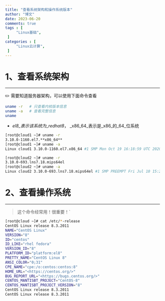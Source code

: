 ```yaml
---
title: "查看系统架构和操作系统版本"                         
author: "博文"   
date: 2023-06-20         
comments: true  
tags : [                                    
     "Linux基础",
 ]
categories : [                              
     "Linux云计算",
 ]
---
```


# 1、查看系统架构
---
<aside> ✏️ 需要知道服务器架构，可以使用下面命令查看

</aside>

```bash
uname -r   # 只查看内核版本信息
uname -a   # 查看完整信息
uname
```

- _el8_表示该系统为_redhat8_， _x86_64_表示是_x86_的_64_位系统

```bash
[root@cloud1 ~]# uname -r
3.10.0-1160.el7.**x86_64**
[root@cloud1 ~]# uname -a
Linux cloud1 3.10.0-1160.el7.x86_64 #1 SMP Mon Oct 19 16:18:59 UTC 2020 x86_64 x86_64 x86_64 GNU/Linux
```

```bash
[root@cloud2 ~]# uname -r
3.10.0-693.lns7.18.mips64el
[root@cloud2 ~]# uname -a
Linux cloud2 3.10.0-693.lns7.18.mips64el #1 SMP PREEMPT Fri Jul 10 15:28:05 CST 2020 mips64 mips64 mips64 GNU/Linux
```

# 2、查看操作系统
---
> 这个命令经常用！很重要！`

```bash
[root@cloud ~]# cat /etc/*-release
CentOS Linux release 8.3.2011
NAME="CentOS Linux"
VERSION="8"
ID="centos"
ID_LIKE="rhel fedora"
VERSION_ID="8"
PLATFORM_ID="platform:el8"
PRETTY_NAME="CentOS Linux 8"
ANSI_COLOR="0;31"
CPE_NAME="cpe:/o:centos:centos:8"
HOME_URL="<https://centos.org/>"
BUG_REPORT_URL="<https://bugs.centos.org/>"
CENTOS_MANTISBT_PROJECT="CentOS-8"
CENTOS_MANTISBT_PROJECT_VERSION="8"
CentOS Linux release 8.3.2011
CentOS Linux release 8.3.2011
```